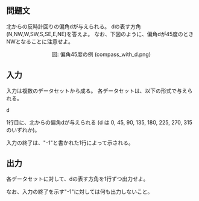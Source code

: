 問題文
--
北からの反時計回りの偏角dが与えられる。
dの表す方角(N,NW,W,SW,S,SE,E,NE)を答えよ。
なお、下図のように、偏角dが45度のときNWとなることに注意せよ。
<center>
図: 偏角45度の例 (compass_with_d.png)
</center>

入力
--
入力は複数のデータセットから成る。
各データセットは、以下の形式で与えられる。

<pre>
d
</pre>

1行目に、北からの偏角dが与えられる (d は 0, 45, 90, 135, 180, 225, 270, 315 のいずれか)。

入力の終了は、"-1"と書かれた1行によって示される。

出力
--
各データセットに対して、dの表す方角を1行ずつ出力せよ。

なお、入力の終了を示す"-1"に対しては何も出力しないこと。
